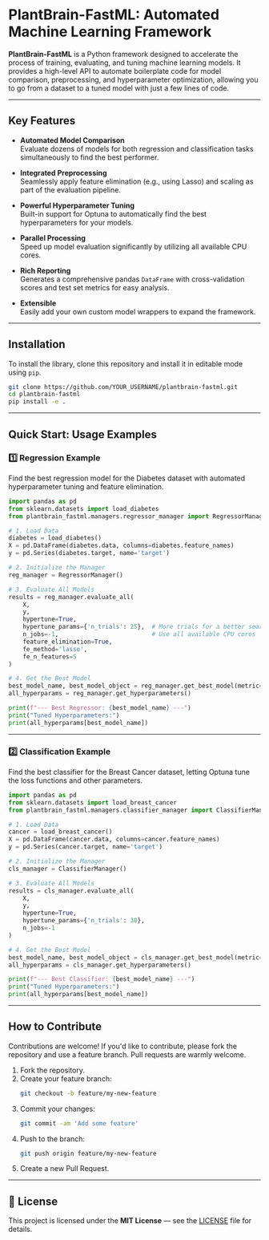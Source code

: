 
# PlantBrain-FastML: Automated Machine Learning Framework

**PlantBrain-FastML** is a Python framework designed to accelerate the process of training, evaluating, and tuning machine learning models. It provides a high-level API to automate boilerplate code for model comparison, preprocessing, and hyperparameter optimization, allowing you to go from a dataset to a tuned model with just a few lines of code.

---

## Key Features

- **Automated Model Comparison**  
  Evaluate dozens of models for both regression and classification tasks simultaneously to find the best performer.

- **Integrated Preprocessing**  
  Seamlessly apply feature elimination (e.g., using Lasso) and scaling as part of the evaluation pipeline.

- **Powerful Hyperparameter Tuning**  
  Built-in support for Optuna to automatically find the best hyperparameters for your models.

- **Parallel Processing**  
  Speed up model evaluation significantly by utilizing all available CPU cores.

- **Rich Reporting**  
  Generates a comprehensive pandas `DataFrame` with cross-validation scores and test set metrics for easy analysis.

- **Extensible**  
  Easily add your own custom model wrappers to expand the framework.

---

## Installation

To install the library, clone this repository and install it in editable mode using `pip`.

```bash
git clone https://github.com/YOUR_USERNAME/plantbrain-fastml.git
cd plantbrain-fastml
pip install -e .
```

---

## Quick Start: Usage Examples

### 1️⃣ Regression Example  
Find the best regression model for the Diabetes dataset with automated hyperparameter tuning and feature elimination.

```python
import pandas as pd
from sklearn.datasets import load_diabetes
from plantbrain_fastml.managers.regressor_manager import RegressorManager

# 1. Load Data
diabetes = load_diabetes()
X = pd.DataFrame(diabetes.data, columns=diabetes.feature_names)
y = pd.Series(diabetes.target, name='target')

# 2. Initialize the Manager
reg_manager = RegressorManager()

# 3. Evaluate All Models
results = reg_manager.evaluate_all(
    X,
    y,
    hypertune=True,
    hypertune_params={'n_trials': 25},  # More trials for a better search
    n_jobs=-1,                          # Use all available CPU cores
    feature_elimination=True,
    fe_method='lasso',
    fe_n_features=5
)

# 4. Get the Best Model
best_model_name, best_model_object = reg_manager.get_best_model(metric='rmse', higher_is_better=False)
all_hyperparams = reg_manager.get_hyperparameters()

print(f"--- Best Regressor: {best_model_name} ---")
print("Tuned Hyperparameters:")
print(all_hyperparams[best_model_name])
```

---

### 2️⃣ Classification Example  
Find the best classifier for the Breast Cancer dataset, letting Optuna tune the loss functions and other parameters.

```python
import pandas as pd
from sklearn.datasets import load_breast_cancer
from plantbrain_fastml.managers.classifier_manager import ClassifierManager

# 1. Load Data
cancer = load_breast_cancer()
X = pd.DataFrame(cancer.data, columns=cancer.feature_names)
y = pd.Series(cancer.target, name='target')

# 2. Initialize the Manager
cls_manager = ClassifierManager()

# 3. Evaluate All Models
results = cls_manager.evaluate_all(
    X,
    y,
    hypertune=True,
    hypertune_params={'n_trials': 30},
    n_jobs=-1
)

# 4. Get the Best Model
best_model_name, best_model_object = cls_manager.get_best_model(metric='roc_auc', higher_is_better=True)
all_hyperparams = cls_manager.get_hyperparameters()

print(f"--- Best Classifier: {best_model_name} ---")
print("Tuned Hyperparameters:")
print(all_hyperparams[best_model_name])
```

---

## How to Contribute

Contributions are welcome! If you'd like to contribute, please fork the repository and use a feature branch. Pull requests are warmly welcome.

1. Fork the repository.
2. Create your feature branch:  
   ```bash
   git checkout -b feature/my-new-feature
   ```
3. Commit your changes:  
   ```bash
   git commit -am 'Add some feature'
   ```
4. Push to the branch:  
   ```bash
   git push origin feature/my-new-feature
   ```
5. Create a new Pull Request.

---

## 📄 License

This project is licensed under the **MIT License** — see the [LICENSE](LICENSE) file for details.
